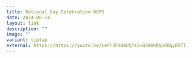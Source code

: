 ```yaml
---
title: National Day Celebration WGPS
date: 2024-08-14
layout: link
description: ""
image: ""
variant: tiptap
external: https://https://youtu.be/LeFrJFaG4UQ?si=QJAWkhSpOOqyBSTl
---
```

